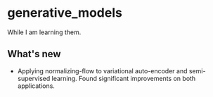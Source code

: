 # generative_models

While I am learning them.


## What's new

* Applying normalizing-flow to variational auto-encoder and semi-supervised learning. Found significant improvements on both applications.
